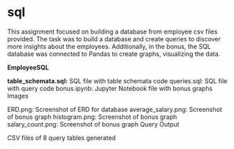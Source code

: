 # sql
This assignment focused on building a database from employee csv files provided. The task was to build a database and create queries to discover more insights about the employees. Additionally, in the bonus, the SQL database was connected to Pandas to create graphs, visualizing the data.

**EmployeeSQL**

**table_schemata.sql:** SQL file with table schemata code
queries.sql: SQL file with query code
bonus.ipynb: Jupyter Notebook file with bonus graphs
Images

ERD.png: Screenshot of ERD for database
average_salary.png: Screenshot of bonus graph
histogram.png: Screenshot of bonus graph
salary_count.png: Screenshot of bonus graph
Query Output

CSV files of 8 query tables generated
